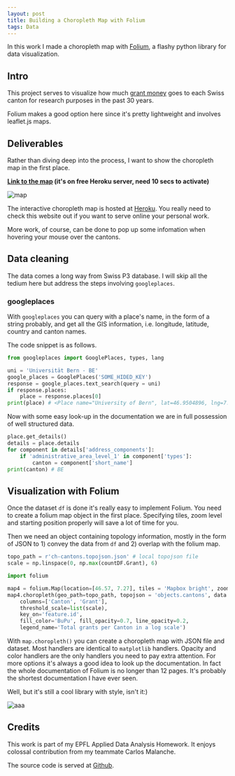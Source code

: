 ```yaml
---
layout: post
title: Building a Choropleth Map with Folium
tags: Data
---
```


In this work I made a choropleth map with [Folium](https://github.com/python-visualization/folium), a flashy python library for data visualization.

## Intro

This project serves to visualize how much [grant money](https://en.wikipedia.org/wiki/Grant_(money)) goes to each Swiss canton for research purposes in the past 30 years. 

Folium makes a good option here since it's pretty lightweight and involves leaflet.js maps.

## Deliverables

Rather than diving deep into the process, I want to show the choropleth map in the first place. 

**[Link to the map](https://ada-choropleth.herokuapp.com/) (it's on free Heroku server, need 10 secs to activate)**

![map](https://jiaxi-github-pages-photohost.oss-cn-beijing.aliyuncs.com/pyreneesalpaca/images/2017-09-04-swiss-grant.jpeg)

The interactive choropleth map is hosted at [Heroku](https://www.heroku.com/). You really need to check this website out if you want to serve online your personal work.

More work, of course, can be done to pop up some infomation when hovering your mouse over the cantons.

## Data cleaning

The data comes a long way from Swiss P3 database. I will skip all the tedium here but address the steps involving `googleplaces`.

### googleplaces

With `googleplaces` you can query with a place's name, in the form of a string probably, and get all the GIS information, i.e. longitude, latitude, country and canton names.

The code snippet is as follows.

```python
from googleplaces import GooglePlaces, types, lang

uni = 'Universität Bern - BE'
google_places = GooglePlaces('SOME_HIDED_KEY')
response = google_places.text_search(query = uni)
if response.places:
    place = response.places[0]
print(place) # <Place name="University of Bern", lat=46.9504896, lng=7.438119000000002>
```

Now with some easy look-up in the documentation we are in full possession of well structured data.

```python
place.get_details()
details = place.details
for component in details['address_components']:
    if 'administrative_area_level_1' in component['types']:
        canton = component['short_name']
print(canton) # BE
```

## Visualization with Folium

Once the dataset `df` is done it's really easy to implement Folium. You need to create a folium map object in the first place. Specifying tiles, zoom level and starting position properly will save a lot of time for you.

Then we need an object containing topology information, mostly in the form of JSON to 1) convey the data from `df` and 2) overlap with the folium map. 

```python
topo_path = r'ch-cantons.topojson.json' # local topojson file
scale = np.linspace(0, np.max(countDF.Grant), 6)

import folium

map4 = folium.Map(location=[46.57, 7.27], tiles = 'Mapbox bright', zoom_start=8)
map4.choropleth(geo_path=topo_path, topojson = 'objects.cantons', data = df,
    columns=['Canton', 'Grant'],
    threshold_scale=list(scale),
    key_on='feature.id',
    fill_color='BuPu', fill_opacity=0.7, line_opacity=0.2,
    legend_name='Total grants per Canton in a log scale')
```

With `map.choropleth()` you can create a choropleth map with JSON file and dataset. Most handlers are identical to `matplotlib` handlers. Opacity and color handlers are the only handlers you need to pay extra attention. For more options it's always a good idea to look up the documentation. In fact the whole documentation of Folium is no longer than 12 pages. It's probably the shortest documentation I have ever seen.

Well, but it's still a cool library with style, isn't it:)

![aaa](https://camo.githubusercontent.com/9533b0f09c915642b4d16de10bbe7587559af81f/687474703a2f2f6661726d392e737461746963666c69636b722e636f6d2f383238302f383735353933383339345f396634393165663739665f632e6a7067)

## Credits

This work is part of my EPFL Applied Data Analysis Homework. It enjoys colossal contribution from my teammate Carlos Malanche.

The source code is served at [Github](https://github.com/Jiaxigu/ADAhomework/tree/master/03%20-%20Interactive%20Viz). 
